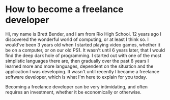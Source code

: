 # How to become a freelance developer

Hi, my name is Brett Bender, and I am from Rio High School. 12 years ago I discovered the wonderful world of computing, or at least I think so. I would've been 3 years old when I started playing video games, whether it be on a computer, or on our old PS1. It wasn't until 6 years later, that I would find the deep dark hole of programming. I started out with one of the most simplistic languages there are, then gradually over the past 6 years I learned more and more languages, dependent on the situation and the application I was developing. It wasn't until recently I became a freelance software developer, which is what I'm here to explain for you today.

Becoming a freelance developer can be very intimidating, and often requires an investment, whether it be economically or otherwise.
